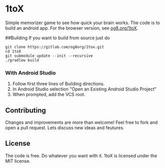
# 1toX
Simple memorizer game to see how quick your brain works.
The code is to build an android app. For the browser version, see [og8.org/1toX](https://og8.org/1toX).

##Building
If you want to build from source just do

    git clone https://gitlab.com/og8org/1tox.git
    cd 1toX
    git submodule update --init --recursive
    ./gradlew build

### With Android Studio
1. Follow first three lines of Building directions.
2. In Android Studio selection "Open an Existing Android Studio Project"
3. When prompted, add the VCS root.

## Contributing
Changes and improvements are more than welcome! Feel free to fork and open a pull request. Lets discuss new ideas and feutures.

## License
The code is free. Do whatever you want with it. 
1toX is licensed under the MIT license.


